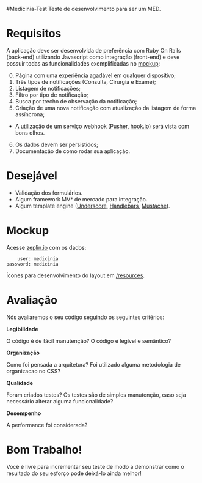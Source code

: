 #Medicinia-Test
Teste de desenvolvimento para ser um MED.

Requisitos
======
A aplicação deve ser desenvolvida de preferência com Ruby On Rails (back-end) utilizando Javascript como integração (front-end) e deve possuir todas as funcionalidades exemplificadas no [mockup](https://github.com/Medicinia/Medicinia-Test/blob/master/public/images/TesteMedicinia.jpg):

 0. Página com uma experiência agadável em qualquer dispositivo; 
 1. Três tipos de notificações (Consulta, Cirurgia e Exame);
 2. Listagem de notificações;
 3. Filtro por tipo de notificação;
 4. Busca por trecho de observação da notificação;
 5. Criação de uma nova notificação com atualização da listagem de forma assíncrona;
   * A utilização de um serviço webhook ([Pusher](https://pusher.com/), [hook.io](https://hook.io/)) será vista com bons olhos.
 6. Os dados devem ser persistidos;
 7. Documentação de como rodar sua aplicação.

Desejável
======

 * Validação dos formulários.
 * Algum framework MV* de mercado para integração.
 * Algum template engine ([Underscore](http://underscorejs.org/), [Handlebars](http://handlebarsjs.com/), [Mustache](http://mustache.github.io/)).
 
Mockup
======
Acesse [zeplin.io](https://zeplin.io/) com os dados:

        user: medicinia
    password: medicinia

Ícones para desenvolvimento do layout em [/resources](https://github.com/Medicinia/Medicinia-Test/tree/master/resources).

Avaliação
======
Nós avaliaremos o seu código seguindo os seguintes critérios:

**Legibilidade**

O código é de fácil manutenção? O código é legível e semântico?

**Organização**

Como foi pensada a arquitetura? Foi utilizado alguma metodologia de organizacao no CSS?

**Qualidade**

Foram criados testes? Os testes são de simples manutenção, caso seja necessário alterar alguma funcionalidade?

**Desempenho**

A performance foi considerada?

Bom Trabalho!
======

Você é livre para incrementar seu teste de modo a demonstrar como o resultado do seu esforço pode deixá-lo ainda melhor!
